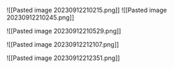 ![[Pasted image 20230912210215.png]]
![[Pasted image 20230912210245.png]]

![[Pasted image 20230912210529.png]]

![[Pasted image 20230912212107.png]]

![[Pasted image 20230912212351.png]]

